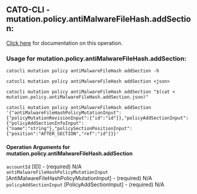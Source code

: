 
## CATO-CLI - mutation.policy.antiMalwareFileHash.addSection:
[Click here](https://api.catonetworks.com/documentation/#mutation-mutation.policy.antiMalwareFileHash.addSection) for documentation on this operation.

### Usage for mutation.policy.antiMalwareFileHash.addSection:

`catocli mutation policy antiMalwareFileHash addSection -h`

`catocli mutation policy antiMalwareFileHash addSection <json>`

`catocli mutation policy antiMalwareFileHash addSection "$(cat < mutation.policy.antiMalwareFileHash.addSection.json)"`

`catocli mutation policy antiMalwareFileHash addSection '{"antiMalwareFileHashPolicyMutationInput":{"policyMutationRevisionInput":{"id":"id"}},"policyAddSectionInput":{"policyAddSectionInfoInput":{"name":"string"},"policySectionPositionInput":{"position":"AFTER_SECTION","ref":"id"}}}'`


#### Operation Arguments for mutation.policy.antiMalwareFileHash.addSection ####

`accountId` [ID] - (required) N/A    
`antiMalwareFileHashPolicyMutationInput` [AntiMalwareFileHashPolicyMutationInput] - (required) N/A    
`policyAddSectionInput` [PolicyAddSectionInput] - (required) N/A    
